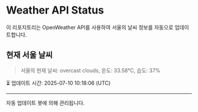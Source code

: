 
# Weather API Status

이 리포지토리는 OpenWeather API를 사용하여 서울의 날씨 정보를 자동으로 업데이트합니다.

## 현재 서울 날씨
> 서울의 현재 날씨: overcast clouds, 온도: 33.58°C, 습도: 37%

⏳ 업데이트 시간: 2025-07-10 10:18:06 (UTC)

---
자동 업데이트 봇에 의해 관리됩니다.
